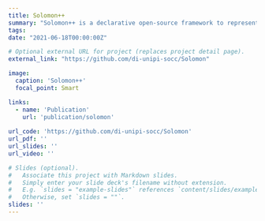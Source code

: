 ```yaml
---
title: Solomon++
summary: "Solomon++ is a declarative open-source framework to represent hierarchical smart environments, user-set goals and customisable energy-aware mediation policies to reconcile contrasting (user and/or global) goals and relative actuator settings, encompassing multiple IoT systems considering also user roles and sustainability objectives."
tags:
date: "2021-06-18T00:00:00Z"

# Optional external URL for project (replaces project detail page).
external_link: "https://github.com/di-unipi-socc/Solomon"

image:
  caption: 'Solomon++'
  focal_point: Smart

links:
  - name: 'Publication'
    url: 'publication/solomon'
  
url_code: 'https://github.com/di-unipi-socc/Solomon'
url_pdf: ''
url_slides: ''
url_video: ''

# Slides (optional).
#   Associate this project with Markdown slides.
#   Simply enter your slide deck's filename without extension.
#   E.g. `slides = "example-slides"` references `content/slides/example-slides.md`.
#   Otherwise, set `slides = ""`.
slides: ''
---
```

<!-- Here you can insert a description -->
